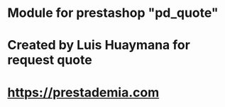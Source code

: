 # Module for prestashop "pd_quote" 
# Created by Luis Huaymana for request quote
# https://prestademia.com
